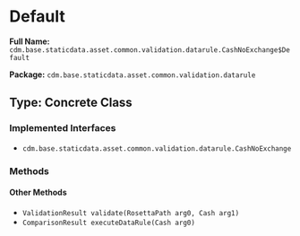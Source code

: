 # Default

**Full Name:** `cdm.base.staticdata.asset.common.validation.datarule.CashNoExchange$Default`

**Package:** `cdm.base.staticdata.asset.common.validation.datarule`

## Type: Concrete Class

### Implemented Interfaces

- `cdm.base.staticdata.asset.common.validation.datarule.CashNoExchange`

### Methods

#### Other Methods

- `ValidationResult validate(RosettaPath arg0, Cash arg1)`
- `ComparisonResult executeDataRule(Cash arg0)`

